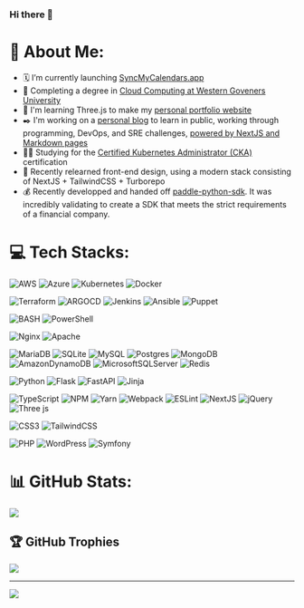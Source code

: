 ### Hi there 👋

# 💫 About Me:
- 🗓️ I’m currently launching [SyncMyCalendars.app](https://syncmycalendars.app)
- 📜 Completing a degree in [Cloud Computing at Western Goveners University](https://www.wgu.edu/online-it-degrees/cloud-computing-bachelors-program.html)
- 🔭 I'm learning Three.js to make my [personal portfolio website](https://corey-regan.ca)
- ✒️ I'm working on a [personal blog](https://corey-regan.ca/blog) to learn in public, working through programming, DevOps, and SRE challenges, [powered by NextJS and Markdown pages](https://github.com/Invincibear/corey-regan.ca-blog)
- 👨‍🎓 Studying for the [Certified Kubernetes Administrator (CKA)](https://training.linuxfoundation.org/certification/certified-kubernetes-administrator-cka/) certification
- 📖 Recently relearned front-end design, using a modern stack consisting of NextJS + TailwindCSS + Turborepo
- 💰 Recently developped and handed off [paddle-python-sdk](https://github.com/PaddleHQ/paddle-python-sdk). It was incredibly validating to create a SDK that meets the strict requirements of a financial company.


# 💻 Tech Stacks:
![AWS](https://img.shields.io/badge/AWS-%23FF9900.svg?style=for-the-badge&logo=amazon-aws&logoColor=white) ![Azure](https://img.shields.io/badge/azure-%230072C6.svg?style=for-the-badge&logo=microsoftazure&logoColo) ![Kubernetes](https://img.shields.io/badge/kubernetes-%23326ce5.svg?style=for-the-badge&logo=kubernetes&logoColor=white) ![Docker](https://img.shields.io/badge/docker-%230db7ed.svg?style=for-the-badge&logo=docker&logoColor=white)

![Terraform](https://img.shields.io/badge/terraform-%235835CC.svg?style=for-the-badge&logo=terraform&logoColor=white) ![ARGOCD](https://img.shields.io/badge/argo-EF7B4D.svg?style=for-the-badge&logo=argo&logoColor=white&color=%23EF7B4D) ![Jenkins](https://img.shields.io/badge/jenkins-%232C5263.svg?style=for-the-badge&logo=jenkins&logoColor=white) ![Ansible](https://img.shields.io/badge/ansible-%231A1918.svg?style=for-the-badge&logo=ansible&logoColor=white) ![Puppet](https://img.shields.io/badge/Puppet-02303A.svg?style=for-the-badge&logo=Puppet&logoColor=white&color=%23FFAE1A)

![BASH](https://img.shields.io/badge/bash-%23000000.svg?style=for-the-badge&logo=gnu-bash&logoColor=white) ![PowerShell](https://img.shields.io/badge/PowerShell-%235391FE.svg?style=for-the-badge&logo=powershell&logoColor=white)

![Nginx](https://img.shields.io/badge/nginx-%23009639.svg?style=for-the-badge&logo=nginx&logoColor=white) ![Apache](https://img.shields.io/badge/apache-%23D42029.svg?style=for-the-badge&logo=apache&logoColor=white)

![MariaDB](https://img.shields.io/badge/MariaDB-003545?style=for-the-badge&logo=mariadb&logoColor=white) ![SQLite](https://img.shields.io/badge/sqlite-%2307405e.svg?style=for-the-badge&logo=sqlite&logoColor=white) ![MySQL](https://img.shields.io/badge/mysql-%2300000f.svg?style=for-the-badge&logo=mysql&logoColor=white) ![Postgres](https://img.shields.io/badge/postgres-%23316192.svg?style=for-the-badge&logo=postgresql&logoColor=white) ![MongoDB](https://img.shields.io/badge/MongoDB-%234ea94b.svg?style=for-the-badge&logo=mongodb&logoColor=white) ![AmazonDynamoDB](https://img.shields.io/badge/Amazon%20DynamoDB-4053D6?style=for-the-badge&logo=Amazon%20DynamoDB&logoColor=white) ![MicrosoftSQLServer](https://img.shields.io/badge/Microsoft%20SQL%20Server-CC2927?style=for-the-badge&logo=microsoft%20sql%20server&logoColor=white) ![Redis](https://img.shields.io/badge/redis-%23DD0031.svg?style=for-the-badge&logo=redis&logoColor=white)

![Python](https://img.shields.io/badge/python-3670A0?style=for-the-badge&logo=python&logoColor=ffdd54) ![Flask](https://img.shields.io/badge/flask-%23000.svg?style=for-the-badge&logo=flask&logoColor=white) ![FastAPI](https://img.shields.io/badge/FastAPI-005571?style=for-the-badge&logo=fastapi) ![Jinja](https://img.shields.io/badge/jinja-white.svg?style=for-the-badge&logo=jinja&logoColor=black)

![TypeScript](https://img.shields.io/badge/typescript-%23007ACC.svg?style=for-the-badge&logo=typescript&logoColor=white) ![NPM](https://img.shields.io/badge/NPM-%23CB3837.svg?style=for-the-badge&logo=npm&logoColor=white) ![Yarn](https://img.shields.io/badge/yarn-%232C8EBB.svg?style=for-the-badge&logo=yarn&logoColor=white) ![Webpack](https://img.shields.io/badge/webpack-%238DD6F9.svg?style=for-the-badge&logo=webpack&logoColor=black) ![ESLint](https://img.shields.io/badge/ESLint-4B3263?style=for-the-badge&logo=eslint&logoColor=white) ![NextJS](https://img.shields.io/badge/nextjs-%23000.svg?style=for-the-badge&logo=next.js&logoColor=white) ![jQuery](https://img.shields.io/badge/jquery-%230769AD.svg?style=for-the-badge&logo=jquery&logoColor=white) ![Three js](https://img.shields.io/badge/threejs-black?style=for-the-badge&logo=three.js&logoColor=white)

![CSS3](https://img.shields.io/badge/css3-%231572B6.svg?style=for-the-badge&logo=css3&logoColor=white) ![TailwindCSS](https://img.shields.io/badge/tailwindcss-%2338B2AC.svg?style=for-the-badge&logo=tailwind-css&logoColor=white)

![PHP](https://img.shields.io/badge/php-%23777BB4.svg?style=for-the-badge&logo=php&logoColor=white) ![WordPress](https://img.shields.io/badge/WordPress-%23117AC9.svg?style=for-the-badge&logo=WordPress&logoColor=white) ![Symfony](https://img.shields.io/badge/symfony-%23000000.svg?style=for-the-badge&logo=symfony&logoColor=white)

# 📊 GitHub Stats:
<!-- ![](https://github-readme-stats.vercel.app/api?username=Invincibear&theme=dark&hide_border=false&include_all_commits=false&count_private=false)<br/> -->
![](https://github-readme-streak-stats.herokuapp.com/?user=Invincibear&theme=dark&hide_border=false)<br/>
<!-- ![](https://github-readme-stats.vercel.app/api/top-langs/?username=Invincibear&theme=dark&hide_border=false&include_all_commits=false&count_private=false&layout=compact) -->

## 🏆 GitHub Trophies
![](https://github-profile-trophy.vercel.app/?username=Invincibear&theme=radical&no-frame=false&no-bg=true&margin-w=4)

---
[![](https://visitcount.itsvg.in/api?id=Invincibear&icon=0&color=0)](https://visitcount.itsvg.in)

<!-- Proudly created with GPRM ( https://gprm.itsvg.in ) -->
